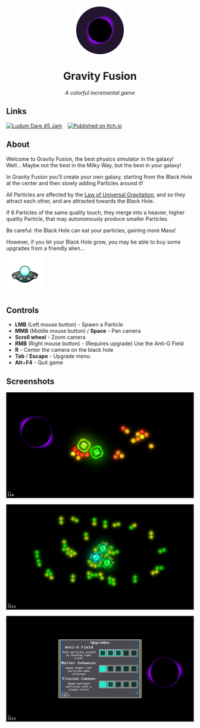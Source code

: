 <div align="center">

![](.media/icon-128x128_round.png)

# Gravity Fusion

_A colorful incremental game_

</div>

## Links

[![Ludum Dare 45 Jam](https://img.shields.io/badge/ludum_dare_45-jam-%23ee5533)](https://ldjam.com/events/ludum-dare/45/gravity-fusion)
 
[![Published on Itch.io](https://img.shields.io/badge/itch.io-published-%2390ce59)](https://steffo.itch.io/gravity-fusion)

## About

Welcome to Gravity Fusion, the best physics simulator in the galaxy!  
Well... Maybe not the best in the Milky Way, but the best in _your_ galaxy!

In Gravity Fusion you'll create your own galaxy, starting from the Black Hole at the center and then slowly adding Particles around it!

All Particles are affected by the [Law of Universal Gravitation](https://en.wikipedia.org/wiki/Newton's_law_of_universal_gravitation), and so they attract each other, and are attracted towards the Black Hole. 

If 6 Particles of the same quality touch, they merge into a heavier, higher quality Particle, that may autonomously produce smaller Particles. 

Be careful: the Black Hole can eat your particles, gaining more Mass!  

However, if you let your Black Hole grow, you may be able to buy some upgrades from a friendly alien...

![](/Assets/Sprites/NAvi_cella.png)

## Controls

- **LMB** (Left mouse button) - Spawn a Particle
- **MMB** (Middle mouse button) / **Space** - Pan camera
- **Scroll wheel** - Zoom camera
- **RMB** (Right mouse button) - (Requires upgrade) Use the Anti-G Field
- **R** - Center the camera on the black hole
- **Tab** / **Escape** - Upgrade menu
- **Alt**+**F4** - Quit game

## Screenshots

![](/Assets/Media/screenshot1.png)

![](/Assets/Media/screenshot2.png)

![](/Assets/Media/screenshot3.png)
